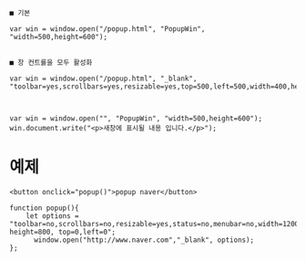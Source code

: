 

    ■ 기본
    
    var win = window.open("/popup.html", "PopupWin", "width=500,height=600");


    ■ 창 컨트롤을 모두 활성화
    
    var win = window.open("/popup.html", "_blank", "toolbar=yes,scrollbars=yes,resizable=yes,top=500,left=500,width=400,height=400");


    
    var win = window.open("", "PopupWin", "width=500,height=600");
    win.document.write("<p>새창에 표시될 내용 입니다.</p>");





# 예제


    <button onclick="popup()">popup naver</button>

    function popup(){
        let options = "toolbar=no,scrollbars=no,resizable=yes,status=no,menubar=no,width=1200, height=800, top=0,left=0";
          window.open("http://www.naver.com","_blank", options);
    };
